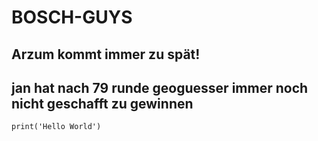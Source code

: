 # BOSCH-GUYS
## Arzum kommt immer zu spät!
## jan hat nach 79 runde geoguesser immer noch nicht geschafft zu gewinnen
`print('Hello World')`
